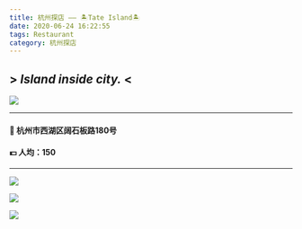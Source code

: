 ```yaml
---
title: 杭州探店 —— 🏝️Tate Island🏝️
date: 2020-06-24 16:22:55
tags: Restaurant
category: 杭州探店
---
```

## > _Island inside city._ <
![ ](https://cdn.jsdelivr.net/gh/xperiDD/wangzhantupian111/微信图片_20200624232346.jpg)
***
#### 📍 杭州市西湖区阔石板路180号
#### 💵 人均：150
***
![ ](https://cdn.jsdelivr.net/gh/xperiDD/wangzhantupian111/微信图片_20200624232307.jpg)

![ ](https://cdn.jsdelivr.net/gh/xperiDD/wangzhantupian111/微信图片_20200624232302.jpg)

![ ](https://cdn.jsdelivr.net/gh/xperiDD/wangzhantupian111/微信图片_20200624232256.jpg)